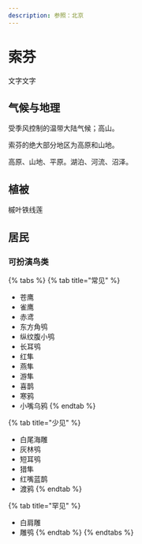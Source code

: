 ```yaml
---
description: 参照：北京
---
```


# 索芬

文字文字‌

## 气候与地理 <a id="qi-hou"></a>

受季风控制的温带大陆气候；高山。

索芬的绝大部分地区为高原和山地。

高原、山地、平原。湖泊、河流、沼泽。

## 植被 <a id="zhi-bei"></a>

槭叶铁线莲

## 居民 <a id="ju-min"></a>

### 可扮演鸟类 <a id="ke-ban-yan-niao-lei"></a>

{% tabs %}
{% tab title="常见" %}
* 苍鹰
* 雀鹰
* 赤鸢
* 东方角鸮
* 纵纹腹小鸮
* 长耳鸮
* 红隼
* 燕隼
* 游隼
* 喜鹊
* 寒鸦
* 小嘴乌鸦
{% endtab %}

{% tab title="少见" %}
* 白尾海雕
* 灰林鸮
* 短耳鸮
* 猎隼
* 红嘴蓝鹊
* 渡鸦
{% endtab %}

{% tab title="罕见" %}
* 白肩雕
* 雕鸮
{% endtab %}
{% endtabs %}

